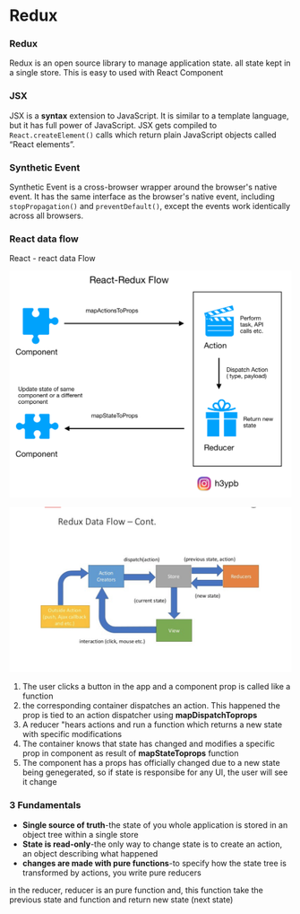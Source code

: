 # Redux

### Redux

Redux is an open source library to manage application state. all state kept in a single store. This is easy to used with React Component 

### JSX

JSX is a **syntax** extension to JavaScript. It is similar to a template language, but it has full power of JavaScript. JSX gets compiled to `React.createElement()` calls which return plain JavaScript objects called “React elements”.

### Synthetic Event

Synthetic Event is a cross-browser wrapper around the browser's native event. It has the same interface as the browser's native event, including `stopPropagation()` and `preventDefault()`, except the events work identically across all browsers. 

### React data flow

React - react data Flow

![](../.gitbook/assets/assets_-lbz2uugqoepscimtbja_-lchwecdrwwgua9__n_k_-lchcgsekmvw_e4a7gzl_image.png)

![Redux Data FLow](../.gitbook/assets/screen-shot-2019-06-15-at-10.57.07-pm.png)

1. The user clicks a button in the app and a component prop is called like a function
2. the corresponding container dispatches an action. This happened the prop is tied to an action dispatcher using **mapDispatchToprops** 
3. A reducer "hears actions and run a function which returns a new state with specific modifications
4. The container knows that state has changed and modifies a specific prop in component as result of **mapStateToprops** function
5. The component has a props has officially changed due to a new state being genegerated, so if state is responsibe for any UI, the user will see it change

### 3 Fundamentals

* **Single source of truth**-the state of you whole application is stored in an object tree within a single store
* **State is read-only**-the only way to change state is to create an action, an object describing what happened
* **changes are made with pure functions**-to specify how the state tree is transformed by actions, you write pure reducers

in the reducer, reducer is  an pure function and, this function take the previous state and function and return new state \(next state\)





